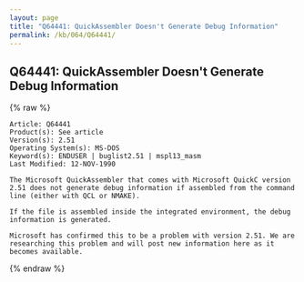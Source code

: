 ```yaml
---
layout: page
title: "Q64441: QuickAssembler Doesn't Generate Debug Information"
permalink: /kb/064/Q64441/
---
```


## Q64441: QuickAssembler Doesn't Generate Debug Information

{% raw %}

	Article: Q64441
	Product(s): See article
	Version(s): 2.51
	Operating System(s): MS-DOS
	Keyword(s): ENDUSER | buglist2.51 | mspl13_masm
	Last Modified: 12-NOV-1990
	
	The Microsoft QuickAssembler that comes with Microsoft QuickC version
	2.51 does not generate debug information if assembled from the command
	line (either with QCL or NMAKE).
	
	If the file is assembled inside the integrated environment, the debug
	information is generated.
	
	Microsoft has confirmed this to be a problem with version 2.51. We are
	researching this problem and will post new information here as it
	becomes available.

{% endraw %}
